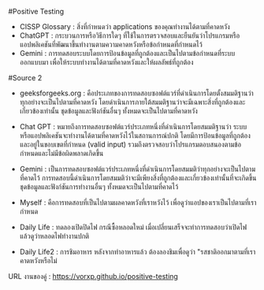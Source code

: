 #Positive Testing

- CISSP Glossary : สิ่งที่กำหนดว่า applications ของคุณทำงานได้ตามที่คาดหวัง
- ChatGPT : กระบวนการหรือวิธีการใดๆ ที่ใช้ในการตรวจสอบและยืนยันว่าโปรแกรมหรือแอปพลิเคชันที่พัฒนาขึ้นทำงานตามความคาดหวังหรือข้อกำหนดที่กำหนดไว้
- Gemini : การทดสอบระบบโดยการป้อนข้อมูลที่ถูกต้องและเป็นไปตามข้อกำหนดที่ระบบออกแบบมา เพื่อให้ระบบทำงานได้ตามที่คาดหวังและให้ผลลัพธ์ที่ถูกต้อง

#Source 2
- geeksforgeeks.org : คือประเภทของการทดสอบซอฟต์แวร์ที่ดำเนินการโดยตั้งสมมติฐานว่าทุกอย่างจะเป็นไปตามที่คาดหวัง โดยดำเนินการภายใต้สมมติฐานว่าจะมีเฉพาะสิ่งที่ถูกต้องและเกี่ยวข้องเท่านั้น ชุดข้อมูลและฟังก์ชันอื่นๆ ทั้งหมดจะเป็นไปตามที่คาดหวัง
- Chat GPT : หมายถึงการทดสอบซอฟต์แวร์ประเภทหนึ่งที่ดำเนินการโดยสมมติฐานว่า ระบบหรือแอปพลิเคชันจะทำงานได้ตามที่คาดหวังไว้ในสถานการณ์ปกติ โดยมีการป้อนข้อมูลที่ถูกต้องและอยู่ในขอบเขตที่กำหนด (valid input) รวมถึงตรวจสอบว่าโปรแกรมตอบสนองตามข้อกำหนดและไม่มีข้อผิดพลาดเกิดขึ้น
- Gemini : เป็นการทดสอบซอฟต์แวร์ประเภทหนึ่งที่ดำเนินการโดยสมมติว่าทุกอย่างจะเป็นไปตามที่คาดไว้  การทดสอบนี้ดำเนินการโดยสมมติว่าจะมีเพียงสิ่งที่ถูกต้องและเกี่ยวข้องเท่านั้นที่จะเกิดขึ้น  ชุดข้อมูลและฟังก์ชันการทำงานอื่นๆ ทั้งหมดจะเป็นไปตามที่คาดไว้

- Myself : คือการทดสอบที่เป็นไปตามผลคาดหวังที่เราหวังไว้ เพื่อดูว่าแอปของเราเป็นไปตามที่เรากำหนด
- Daily Life : ทดลองเปิดปิดไฟ กรณีซื้อหลอดใหม่ เมื่อเปลี่ยนเสร็จจะทำการทดสอบว่าเปิดไฟ แล้วดูว่าหลอดไฟทำงานปกติ
- Daily Life2 : การชิมอาหาร หลังจากทำอาหารแล้ว ต้องลองชิมเพื่อดูว่า "รสชาติออกมาตามที่เราคาดหวังหรือไม่

URL งานของคู่ : https://vorxp.github.io/positive-testing
